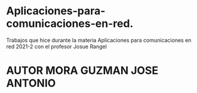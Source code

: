 # Aplicaciones-para-comunicaciones-en-red.
Trabajos que hice durante la materia Aplicaciones para comunicaciones en red 2021-2 con el profesor Josue Rangel
<h1>AUTOR MORA GUZMAN JOSE ANTONIO</h1>
